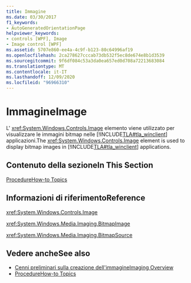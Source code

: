 ```yaml
---
title: Immagine
ms.date: 03/30/2017
f1_keywords:
- AutoGeneratedOrientationPage
helpviewer_keywords:
- controls [WPF], Image
- Image control [WPF]
ms.assetid: 5707e860-ee4a-4c9f-b123-80c64996af19
ms.openlocfilehash: 2ca278627cccab73db532f5ec8de674e8b1d3539
ms.sourcegitcommit: 9f6df084c53a3da0ea657ed0d708a72213683084
ms.translationtype: MT
ms.contentlocale: it-IT
ms.lasthandoff: 12/09/2020
ms.locfileid: "96966310"
---
```

# <a name="image"></a><span data-ttu-id="e7a89-102">Immagine</span><span class="sxs-lookup"><span data-stu-id="e7a89-102">Image</span></span>
<span data-ttu-id="e7a89-103">L' <xref:System.Windows.Controls.Image> elemento viene utilizzato per visualizzare le immagini bitmap nelle [!INCLUDE[TLA#tla_winclient](../../../includes/tlasharptla-winclient-md.md)] applicazioni.</span><span class="sxs-lookup"><span data-stu-id="e7a89-103">The <xref:System.Windows.Controls.Image> element is used to display bitmap images in [!INCLUDE[TLA#tla_winclient](../../../includes/tlasharptla-winclient-md.md)] applications.</span></span>  
  
## <a name="in-this-section"></a><span data-ttu-id="e7a89-104">Contenuto della sezione</span><span class="sxs-lookup"><span data-stu-id="e7a89-104">In This Section</span></span>  
 [<span data-ttu-id="e7a89-105">Procedure</span><span class="sxs-lookup"><span data-stu-id="e7a89-105">How-to Topics</span></span>](image-how-to-topics.md)  
  
## <a name="reference"></a><span data-ttu-id="e7a89-106">Informazioni di riferimento</span><span class="sxs-lookup"><span data-stu-id="e7a89-106">Reference</span></span>  
 <xref:System.Windows.Controls.Image>  
  
 <xref:System.Windows.Media.Imaging.BitmapImage>  
  
 <xref:System.Windows.Media.Imaging.BitmapSource>  
  
## <a name="see-also"></a><span data-ttu-id="e7a89-107">Vedere anche</span><span class="sxs-lookup"><span data-stu-id="e7a89-107">See also</span></span>

- [<span data-ttu-id="e7a89-108">Cenni preliminari sulla creazione dell'immagine</span><span class="sxs-lookup"><span data-stu-id="e7a89-108">Imaging Overview</span></span>](../graphics-multimedia/imaging-overview.md)
- [<span data-ttu-id="e7a89-109">Procedure</span><span class="sxs-lookup"><span data-stu-id="e7a89-109">How-to Topics</span></span>](../graphics-multimedia/imaging-how-to-topics.md)
